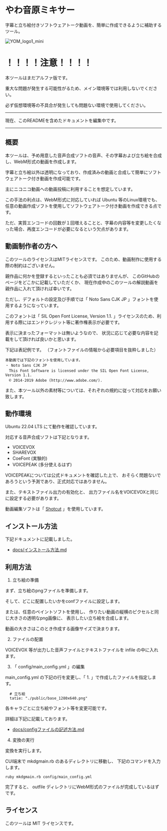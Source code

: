 # やわ音原ミキサー
字幕と立ち絵付きソフトウェアトーク動画を、簡単に作成できるように補助するツール。

![YOM_logo1_mini](https://user-images.githubusercontent.com/120317207/216934789-42f1cda6-cb4d-4601-a615-9c285a6f03de.png)


# ！！！！注意！！！！

本ツールはまだアルファ版です。

重大な問題が発生する可能性がるため、メイン環境等では利用しないでください。

必ず仮想環境等の不具合が発生しても問題ない環境で使用してください。

---

現在、このREADMEを含めたドキュメントを編集中です。


---

## 概要

本ツールは、予め用意した音声合成ソフトの音声、その字幕および立ち絵を合成し、WebM形式の動画を作成します。

字幕と立ち絵以外は透明になっており、作成済みの動画と合成して簡単にソフトウェアトーク付き動画を作成可能です。

主にニコニコ動画への動画投稿に利用することを想定しています。

この手法の利点は、WebM形式に対応していれば Ubuntu 等のLinux環境でも、任意の動画作成ソフトを使用してソフトウェアトーク付き動画を作成できる点です。

ただ、実質エンコードの回数が１回増えることと、字幕の内容等を変更したくなった場合、再度エンコードが必要になるという欠点があります。


## 動画制作者の方へ

このツールのライセンスはMITライセンスです。
このため、動画制作に使用する際の制約はございません。

親作品に何かを登録するといったことも必須ではありませんが、
このGitHubのページをどこかに記載していただくか、
現在作成中のこのツールの解説動画を親作品に入れて頂ければ幸いです。


ただし、デフォルトの設定及び手順では「 Noto Sans CJK JP 」フォントを使用するようになっています。

このフォントは「 SIL Open Font License, Version 1.1. 」ライセンスのため、利用する際にはエンドクレジット等に著作権表示が必要です。

表示に決まったフォーマットは無いようなので、
状況に応じて必要な内容を記載をして頂ければ良いかと思います。

下記は表記例です。
（フォントファイルの情報から必要項目を抜粋しました）
```
本動画では下記のフォントを使用しています。
・ Noto Sans CJK JP 
　This Font Software is licensed under the SIL Open Font License, Version 1.1.
　© 2014-2019 Adobe (http://www.adobe.com/).
```

また、本ツール以外の素材等については、それぞれの規約に従って対応をお願い致します。




## 動作環境

Ubuntu 22.04 LTS にて動作を確認しています。

対応する音声合成ソフトは下記となります。

- VOICEVOX
- SHAREVOX
- CoeFont (実験的)
- VOICEPEAK (多分使えるはず)

VOICEPEAKについては公式ドキュメントを確認した上で、
おそらく問題ないであろうという予測であり、正式対応ではありません。

また、テキストファイル出力の有効化と、
出力ファイル名をVOICEVOXと同じに設定する必要があります。

動画編集ソフトは「 [Shotcut](https://www.shotcut.org/) 」を使用しています。


## インストール方法

下記ドキュメントに記載しました。

- [docs/インストール方法.md](https://github.com/Usagno8su/YawaOngenMixer_doc/blob/main/docs/%E3%82%A4%E3%83%B3%E3%82%B9%E3%83%88%E3%83%BC%E3%83%AB%E6%96%B9%E6%B3%95.md)



## 利用方法

1. 立ち絵の準備

まず、立ち絵のpngファイルを準備します。

そして、どこに配置したいかをconfファイルに設定します。

または、任意のペイントソフトを使用し、
作りたい動画の縦横のピクセルと同じ大きさの透明なpng画像に、
表示したい立ち絵を合成します。

動画の大きさはこのとき作成する画像サイズで決まります。


2. ファイルの配置

VOICEVOX 等が出力した音声ファイルとテキストファイルを infile の中に入れます。

3. 「 config/main_config.yml 」の編集

main_config.yml の下記の行を変更し、「 1. 」で作成したファイルを指定します。

```
  # 立ち絵
  tatie: "./public/base_1280x640.png"
```

各キャラごとに立ち絵やフォント等を変更可能です。

詳細は下記に記載しております。

- [docs/configファイルの記述方法.md](https://github.com/Usagno8su/YawaOngenMixer_doc/blob/main/docs/config%E3%83%95%E3%82%A1%E3%82%A4%E3%83%AB%E3%81%AE%E8%A8%98%E8%BF%B0%E6%96%B9%E6%B3%95.md)



4. 変換の実行

変換を実行します。

CUI端末で mkdgmain.rb のあるディレクトリに移動し、
下記のコマンドを入力します。

```
ruby mkdgmain.rb config/main_config.yml
```

完了すると、 outfile ディレクトリにWebM形式のファイルが完成しているはずです。






## ライセンス

このツールは MIT ライセンスです。
